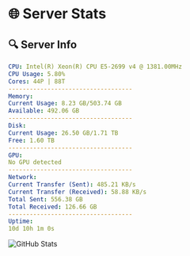 # 🌐 Server Stats
## 🔍 Server Info
```yaml
CPU: Intel(R) Xeon(R) CPU E5-2699 v4 @ 1381.00MHz
CPU Usage: 5.80%
Cores: 44P | 88T
-----------------------------------
Memory:
Current Usage: 8.23 GB/503.74 GB
Available: 492.06 GB
-----------------------------------
Disk:
Current Usage: 26.50 GB/1.71 TB
Free: 1.60 TB
-----------------------------------
GPU:
No GPU detected
-----------------------------------
Network:
Current Transfer (Sent): 485.21 KB/s
Current Transfer (Received): 58.88 KB/s
Total Sent: 556.38 GB
Total Received: 126.66 GB
-----------------------------------
Uptime:
10d 10h 1m 0s
```
![GitHub Stats](https://img.shields.io/badge/Updated-2025-04-30_03:09:48-blue)